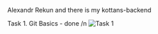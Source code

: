 Alexandr Rekun and there is my kottans-backend

Task 1. Git Basics - done /n
![Task 1](Git_intro_done.png)
